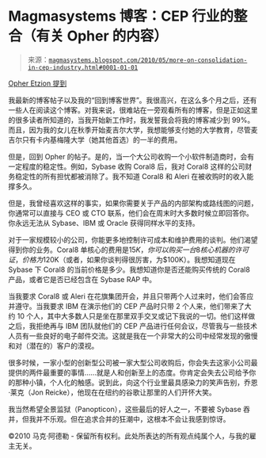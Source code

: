 <!--yml

类别：未分类

日期：2024 年 05 月 18 日 04:50:17

-->

# Magmasystems 博客：CEP 行业的整合（有关 Opher 的内容）

> 来源：[`magmasystems.blogspot.com/2010/05/more-on-consolidation-in-cep-industry.html#0001-01-01`](http://magmasystems.blogspot.com/2010/05/more-on-consolidation-in-cep-industry.html#0001-01-01)

[Opher Etzion 提到](http://epthinking.blogspot.com/2010/05/on-consolidation-and-pure-play-in-ep.html)

我最新的博客帖子以及我的“回到博客世界”。我很高兴，在这么多个月之后，还有一些人在阅读这个博客。对我来说，很难站在一旁观看所有的博客，但是正如这里的很多读者所知道的，当我开始新工作时，我发誓我会将我的博客减少到 99%。而且，因为我的女儿在秋季开始麦吉尔大学，我想能够支付她的大学教育，尽管麦吉尔只有卡内基梅隆大学（她其他首选）的一半的费用。

但是，回到 Opher 的帖子。是的，当一个大公司收购一个小软件制造商时，会有一定程度的稳定性。例如，Sybase 收购 Coral8 后，我对 Coral8 这样的公司财务稳定性的所有担忧都被消除了。我不知道 Coral8 和 Aleri 在被收购时的收入能撑多久。

但是，我曾经喜欢这样的事实，如果你需要关于产品的内部架构或路线图的问题，你通常可以直接与 CEO 或 CTO 联系，他们会在周末时大多数时候立即回答你。你永远无法从 Sybase、IBM 或 Oracle 获得同样水平的支持。

对于一家规模较小的公司，你能更多地控制许可成本和维护费用的谈判。他们渴望得到你的业务。Coral8 单核心的费用是$15K，你可以购买一台 8 核心机器的许可证，价格为$120K（或者，如果你谈判得很厉害，为$100K）。我想知道现在 Sybase 下 Coral8 的当前价格是多少。我想知道你是否还能购买传统的 Coral8 产品，或者它是否已经包含在 Sybase RAP 中。

当我要求 Coral8 或 Aleri 在花旗集团开会，并且只带两个人过来时，他们会答应并遵守。当我要求 IBM 在演示他们的 CEP 产品时只带 2 个人来，他们带来了大约 10 个人，其中大多数人只是坐在那里双手交叉或记下我说的一切。他们这样做之后，我拒绝再与 IBM 团队就他们的 CEP 产品进行任何会议，尽管我与一些技术人员有一些良好的电子邮件交流。这就是我在一个非常大的公司中经常发现的傲慢和对（潜在的）客户的漠视。

很多时候，一家小型的创新型公司被一家大型公司收购后，你会失去这家小公司最提供的两件最重要的事情……就是人和创新至上的态度。你肯定会失去公司给予你的那种小镇，个人化的触感。说到此，向这个行业里最具感染力的笑声告别，乔恩·莱克（Jon Reicke），他现在在纽约的谷歌让那里的人们开怀大笑。

我当然希望全景监狱（Panopticon），这些最后的好人之一，不要被 Sybase 吞并，但我并不乐观。但在追求合并的狂潮中，这根本不会让我感到惊讶。

©2010 马克·阿德勒 - 保留所有权利。此处所表达的所有观点纯属个人，与我的雇主无关。
